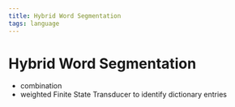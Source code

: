 ```yaml
---
title: Hybrid Word Segmentation
tags: language
---
```


# Hybrid Word Segmentation
- combination
- weighted Finite State Transducer to identify dictionary entries



















































